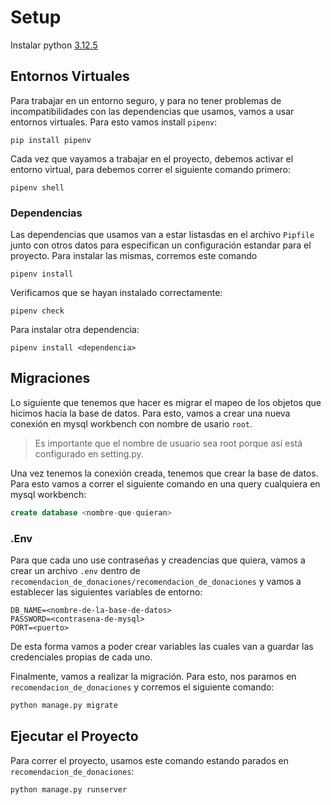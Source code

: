# Setup

Instalar python [3.12.5](https://www.python.org/downloads/)

## Entornos Virtuales

Para trabajar en un entorno seguro, y para no tener problemas de incompatibilidades con las dependencias que usamos, vamos a usar entornos virtuales. Para esto vamos install `pipenv`:

```shell
pip install pipenv
```

Cada vez que vayamos a trabajar en el proyecto, debemos activar el entorno virtual, para debemos correr el siguiente comando primero:

```shell
pipenv shell
```

### Dependencias

Las dependencias que usamos van a estar listasdas en el archivo `Pipfile` junto con otros datos para especifican un configuración estandar para el proyecto.
Para instalar las mismas, corremos este comando

```shell
pipenv install
```

Verificamos que se hayan instalado correctamente:

```shell
pipenv check
```

Para instalar otra dependencia:

```shell
pipenv install <dependencia>
```

## Migraciones

Lo siguiente que tenemos que hacer es migrar el mapeo de los objetos que hicimos hacia la base de datos. Para esto, vamos a crear una nueva conexión en mysql workbench con nombre de usario `root`.
> Es importante que el nombre de usuario sea root porque así está configurado en setting.py.

Una vez tenemos la conexión creada, tenemos que crear la base de datos. Para esto vamos a correr el siguiente comando en una query cualquiera en mysql workbench:

```sql
create database <nombre-que-quieran>
```

### .Env

Para que cada uno use contraseñas y creadencias que quiera, vamos a crear un archivo `.env` dentro de `recomendacion_de_donaciones/recomendacion_de_donaciones` y vamos a establecer las siguientes variables de entorno:

```env
DB_NAME=<nombre-de-la-base-de-datos>
PASSWORD=<contrasena-de-mysql>
PORT=<puerto>
```

De esta forma vamos a poder crear variables las cuales van a guardar las credenciales propias de cada uno.

Finalmente, vamos a realizar la migración. Para esto, nos paramos en `recomendacion_de_donaciones` y corremos el siguiente comando:

```python
python manage.py migrate
```

## Ejecutar el Proyecto

Para correr el proyecto, usamos este comando estando parados en `recomendacion_de_donaciones`:

```python
python manage.py runserver
```
